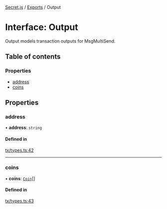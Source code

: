 [Secret.js](../README.md) / [Exports](../modules.md) / Output

# Interface: Output

Output models transaction outputs for MsgMultiSend.

## Table of contents

### Properties

- [address](Output.md#address)
- [coins](Output.md#coins)

## Properties

### address

• **address**: `string`

#### Defined in

[tx/types.ts:42](https://github.com/scrtlabs/secret.js/blob/839fe3d/src/tx/types.ts#L42)

___

### coins

• **coins**: [`Coin`](Coin.md)[]

#### Defined in

[tx/types.ts:43](https://github.com/scrtlabs/secret.js/blob/839fe3d/src/tx/types.ts#L43)
